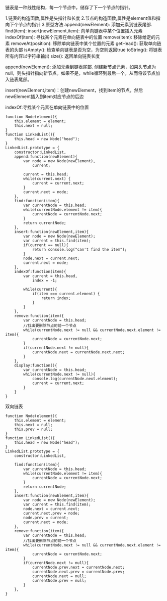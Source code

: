 链表是一种线性结构，每一个节点中，储存了下一个节点的指针。

1.链表的构造函数,属性是头指针和长度
2.节点的构造函数,属性是element值和指向下个节点的指针
3.原型方法
    append(newElement): 添加元素到链表尾部.
    find(item):
    insert(newElement,item): 向单向链表中某个位置插入元素
    indexOf(item): 寻找某个元素在单向链表中的位置
    remove(item): 移除给定的元素
    removeAt(position): 移除单向链表中某个位置的元素
    getHead(): 获取单向链表的头部
    isAmpty(): 检查单向链表是否为空，为空则返回true
    toString(): 将链表所有内容以字符串输出
    size(): 返回单向链表长度

append(newElement): 添加元素到链表尾部.
创建新节点元素，如果头节点为null，则头指针指向新节点。如果不是，while循环到最后一个，从而将该节点加入链表尾部。

insert(newElement,item)：创建newElement，找到item的节点，然后newElement插入到item对应节点的后边

indexOf:寻找某个元素在单向链表中的位置

```
function Node(element){
    this.element = element;
    this.next = null;
}
function LinkedList(){
    this.head = new Node("head");
}
LinkedList.prototype = {
    constructor:LinkedList,
    append:function(newElement){
        var node = new Node(newElement),
            current;

        current = this.head;
        while(current.next) {
            current = current.next;
        }
        current.next = node;
    },
    find:function(item){
        var currentNode = this.head;
        while(currentNode.element != item){
            currentNode = currentNode.next;
        }
        return currentNode;
    },
    insert:function(newElement,item){
        var node = new Node(newElement);
        var current = this.find(item);
        if(current == null){
            return console.log("can't find the item");
        }
        node.next = current.next;
        current.next = node;
    },
    indexOf:function(item){
        var current = this.head,
            index = -1;

        while(current){
            if(item === current.element) {
                return index;
            }
        }
    },
    remove:function(item){
        var currentNode = this.head;
        //找出要删除节点的前一个节点
        while(currentNode.next != null && currentNode.next.element != item){
            currentNode = currentNode.next;
        }
        if(currentNode.next != null){
            currentNode.next = currentNode.next.next;
        }
    },
    display:function(){
        var currentNode = this.head;
        while(currentNode.next != null){
            console.log(currentNode.next.element);
            current = current.next;
        }
    }
}
```

双向链表
```
function Node(element){
    this.element = element;
    this.next = null;
    this.prev = null;
}
function LinkedList(){
    this.head = new Node("head");
}
LinkedList.prototype = {
    constructor:LinkedList,

    find:function(item){
        var currentNode = this.head;
        while(currentNode.element != item){
            currentNode = currentNode.next;
        }
        return currentNode;
    },
    insert:function(newElement,item){
        var node = new Node(newElement);
        var current = this.find(item);
        node.next = current.next;
        current.next.prev = node;
        node.prev = current;
        current.next = node;
    },
    remove:function(item){
        var currentNode = this.head;
        //找出要删除节点的前一个节点
        while(currentNode.next != null && currentNode.next.element != item){
            currentNode = currentNode.next;
        }
        if(currentNode.next != null){
            currentNode.prev.next = currentNode.next;
            currentNode.next.prev = currentNode.prev;
            currentNode.next = null;
            currentNode.prev = null;
        }
    },
}
```
